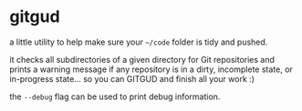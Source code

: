 # gitgud

a little utility to help make sure your `~/code` folder is tidy and pushed.

it checks all subdirectories of a given directory for Git repositories and prints a warning message if any repository is in a dirty, incomplete state, or in-progress state... so you can GITGUD and finish all your work :)

the `--debug` flag can be used to print debug information.
